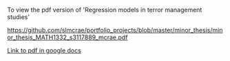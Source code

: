 To view the pdf version of 'Regression models in terror management studies'

https://github.com/slmcrae/portfolio_projects/blob/master/minor_thesis/minor_thesis_MATH1332_s3117889_mcrae.pdf


[Link to pdf in google docs](https://docs.google.com/document/d/1oxsSpUl5M1c_3JQwaIOyQ0mhT3f-OFIU/edit?usp=sharing&ouid=113254014887000466986&rtpof=true&sd=true)